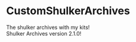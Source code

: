 # CustomShulkerArchives   
The shulker archives with my kits!   
Shulker Archives version 2.1.0!   
